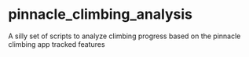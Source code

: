 # pinnacle_climbing_analysis
A silly set of scripts to analyze climbing progress based on the pinnacle climbing app tracked features
